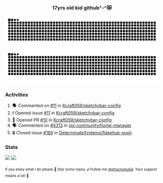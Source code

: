 <h3 align="center">17yrs old kid github^-^😻</h3>

![GitHub Contribution Grid Snake (Dark)](https://raw.githubusercontent.com/phucisstupid/phucisstupid/output/catppuccin-mocha.svg#gh-dark-mode-only)
![GitHub Contribution Grid Snake (Light)](https://raw.githubusercontent.com/phucisstupid/phucisstupid/output/github-contribution-grid-snake.svg#gh-light-mode-only)

### Activities

<!--START_SECTION:activity-->
1. 🗣 Commented on [#11](https://github.com/Kcraft059/sketchybar-config/issues/11#issuecomment-3357041506) in [Kcraft059/sketchybar-config](https://github.com/Kcraft059/sketchybar-config)
2. ❗ Opened issue [#11](https://github.com/Kcraft059/sketchybar-config/issues/11) in [Kcraft059/sketchybar-config](https://github.com/Kcraft059/sketchybar-config)
3. 💪 Opened PR [#10](https://github.com/Kcraft059/sketchybar-config/pull/10) in [Kcraft059/sketchybar-config](https://github.com/Kcraft059/sketchybar-config)
4. 🗣 Commented on [#4313](https://github.com/nix-community/home-manager/issues/4313#issuecomment-3356583205) in [nix-community/home-manager](https://github.com/nix-community/home-manager)
5. 🔒 Closed issue [#189](https://github.com/DeterminateSystems/flakehub-push/issues/189) in [DeterminateSystems/flakehub-push](https://github.com/DeterminateSystems/flakehub-push)
<!--END_SECTION:activity-->

### Stats

<div>
  <img width=400 src="https://github-readme-stats.vercel.app/api?username=phucisstupid&show_icons=true&theme=catppuccin_mocha"/>
  <img width=400 src="https://github-readme-stats.vercel.app/api/top-langs?username=phucisstupid&layout=compact&theme=catppuccin_mocha&card_width=395"/>
</div>

<sub>If you enjoy what I do please 🌟 Star some repos, 💕 Follow me [@phucisstupid](https://github.com/phucisstupid). Your support means a lot! 🥰

